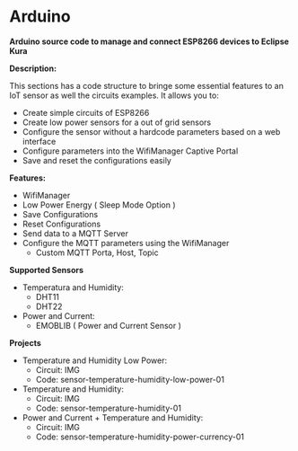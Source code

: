 # Arduino

**Arduino source code to manage and connect ESP8266 devices to Eclipse Kura**

**Description:**

This sections has a code structure to bringe some essential features to an IoT sensor as well the circuits examples. It allows you to:

* Create simple circuits of ESP8266
* Create low power sensors for a out of grid sensors
* Configure the sensor without a hardcode parameters based on a web interface
* Configure parameters into the WifiManager Captive Portal
* Save and reset the configurations easily

**Features:**

* WifiManager
* Low Power Energy ( Sleep Mode Option )
* Save Configurations
* Reset Configurations
* Send data to a MQTT Server
* Configure the MQTT parameters using the WifiManager
    * Custom MQTT Porta, Host, Topic

**Supported Sensors**

* Temperatura and Humidity:
    * DHT11
    * DHT22
* Power and Current:
    * EMOBLIB ( Power and Current Sensor )

**Projects**

* Temperature and Humidity Low Power:
    * Circuit: IMG
    * Code: sensor-temperature-humidity-low-power-01
* Temperature and Humidity:
    * Circuit: IMG
    * Code: sensor-temperature-humidity-01
* Power and Current + Temperature and Humidity:
    * Circuit: IMG
    * Code: sensor-temperature-humidity-power-currency-01
